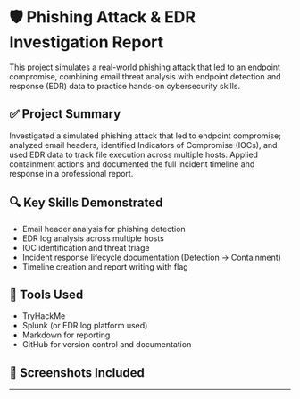 
# 🛡️ Phishing Attack & EDR Investigation Report

This project simulates a real-world phishing attack that led to an endpoint compromise, combining email threat analysis with endpoint detection and response (EDR) data to practice hands-on cybersecurity skills.

## ✅ Project Summary

Investigated a simulated phishing attack that led to endpoint compromise; analyzed email headers, identified Indicators of Compromise (IOCs), and used EDR data to track file execution across multiple hosts. Applied containment actions and documented the full incident timeline and response in a professional report.

## 🔍 Key Skills Demonstrated
- Email header analysis for phishing detection
- EDR log analysis across multiple hosts
- IOC identification and threat triage
- Incident response lifecycle documentation (Detection → Containment)
- Timeline creation and report writing with flag

## 🧰 Tools Used
- TryHackMe
- Splunk (or EDR log platform used)
- Markdown for reporting
- GitHub for version control and documentation

## 📁 Screenshots Included


---
